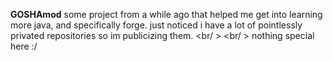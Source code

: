 **GOSHAmod**
some project from a while ago that helped me get into learning more java, and specifically forge. just noticed i have a lot of pointlessly privated repositories so im publicizing them. <br/ >
<br/ >
nothing special here :/
